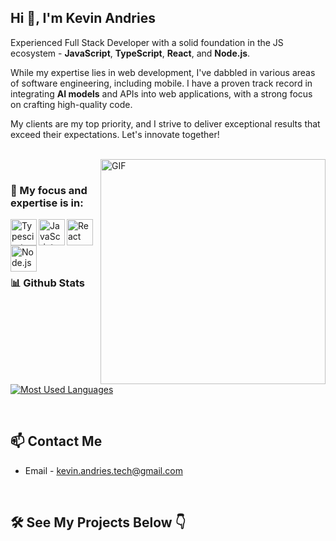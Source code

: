 ## Hi 👋, I'm Kevin Andries

Experienced Full Stack Developer with a solid foundation in the JS ecosystem - **JavaScript**, **TypeScript**, **React**, and **Node.js**.  

While my expertise lies in web development, I've dabbled in various areas of software engineering, including mobile. I have a proven track record in integrating **AI models** and APIs into web applications, with a strong focus on crafting high-quality code.  

My clients are my top priority, and I strive to deliver exceptional results that exceed their expectations. Let's innovate together!
<br/>
<br/>

<img align="right" alt="GIF" src="https://raw.githubusercontent.com/rahul-jha98/rahul-jha98/main/techstack.gif" width="360px"/>
  
<br>

### 🔨 My focus and expertise is in:

<a href="https://www.typescriptlang.org/" target="_blank"><img align="left" alt="Typescirpt" height ="42px" src="https://raw.githubusercontent.com/rahul-jha98/github_readme_icons/main/language_and_tools/square/typescript/typescript.svg"></a>
<a href="https://developer.mozilla.org/en-US/docs/Web/JavaScript" target="_blank"> <img align="left" alt="JavaScript" height ="42px"  src="https://raw.githubusercontent.com/rahul-jha98/github_readme_icons/main/language_and_tools/square/javascript/javascript.svg"> </a>
<a href="https://reactjs.org/" target="_blank"> <img align="left" alt="React" height ="42px" src="https://raw.githubusercontent.com/rahul-jha98/github_readme_icons/main/language_and_tools/square/react/react.svg"></a>
<a href="https://nodejs.org" target="_blank"><img align="left" alt="Node.js" height ="42px" src="https://raw.githubusercontent.com/rahul-jha98/github_readme_icons/main/language_and_tools/square/node/node.svg"></a>

<br><br><br><br>

### 📊 Github Stats

<a href='https://github.com/Kevin-Andries/github-stats-transparent'>

![Most Used Languages](https://github-readme-stats.vercel.app/api/top-langs/?username=Kevin-Andries&size_weight=0.5&count_weight=0.5&layout=compact)

</a>

<br>

## 📫 Contact Me

- Email - kevin.andries.tech@gmail.com
  
<br>

## 🛠️ See My Projects Below 👇
